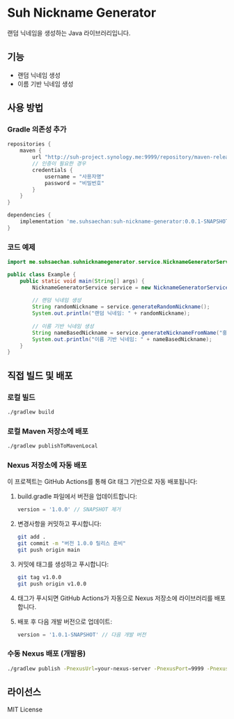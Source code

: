 # Suh Nickname Generator

랜덤 닉네임을 생성하는 Java 라이브러리입니다.

## 기능

- 랜덤 닉네임 생성
- 이름 기반 닉네임 생성

## 사용 방법

### Gradle 의존성 추가

```gradle
repositories {
    maven {
        url "http://suh-project.synology.me:9999/repository/maven-releases/"
        // 인증이 필요한 경우
        credentials {
            username = "사용자명"
            password = "비밀번호"
        }
    }
}

dependencies {
    implementation 'me.suhsaechan:suh-nickname-generator:0.0.1-SNAPSHOT'
}
```

### 코드 예제

```java
import me.suhsaechan.suhnicknamegenerator.service.NicknameGeneratorService;

public class Example {
    public static void main(String[] args) {
        NicknameGeneratorService service = new NicknameGeneratorService();
        
        // 랜덤 닉네임 생성
        String randomNickname = service.generateRandomNickname();
        System.out.println("랜덤 닉네임: " + randomNickname);
        
        // 이름 기반 닉네임 생성
        String nameBasedNickname = service.generateNicknameFromName("홍길동");
        System.out.println("이름 기반 닉네임: " + nameBasedNickname);
    }
}
```

## 직접 빌드 및 배포

### 로컬 빌드

```bash
./gradlew build
```

### 로컬 Maven 저장소에 배포

```bash
./gradlew publishToMavenLocal
```

### Nexus 저장소에 자동 배포

이 프로젝트는 GitHub Actions를 통해 Git 태그 기반으로 자동 배포됩니다:

1. build.gradle 파일에서 버전을 업데이트합니다:
   ```groovy
   version = '1.0.0' // SNAPSHOT 제거
   ```

2. 변경사항을 커밋하고 푸시합니다:
   ```bash
   git add .
   git commit -m "버전 1.0.0 릴리스 준비"
   git push origin main
   ```

3. 커밋에 태그를 생성하고 푸시합니다:
   ```bash
   git tag v1.0.0
   git push origin v1.0.0
   ```

4. 태그가 푸시되면 GitHub Actions가 자동으로 Nexus 저장소에 라이브러리를 배포합니다.

5. 배포 후 다음 개발 버전으로 업데이트:
   ```groovy
   version = '1.0.1-SNAPSHOT' // 다음 개발 버전
   ```

### 수동 Nexus 배포 (개발용)

```bash
./gradlew publish -PnexusUrl=your-nexus-server -PnexusPort=9999 -PnexusUsername=your-username -PnexusPassword=your-password
```

## 라이선스

MIT License

